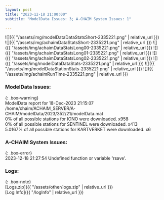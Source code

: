 ```yaml
---
layout: post
title: "2023-12-18 21:00:00"
subtitle: "ModelData Issues: 3; A-CHAIM System Issues: 1"

---
```


![]({{ "/assets/img/modelDataDataStatsShort-2335221.png" | relative_url }})
![]({{ "/assets/img/achaimDataStatsShort-2335221.png" | relative_url }})
![]({{ "/assets/img/achaimDataStatsLong00-2335221.png" | relative_url }})
![]({{ "/assets/img/achaimDataStatsLong01-2335221.png" | relative_url }})
![]({{ "/assets/img/achaimDataStatsLong02-2335221.png" | relative_url }})
![]({{ "/assets/img/modelDataDataStats-2335221.png" | relative_url }})
![]({{ "/assets/img/modelDataStationStats-2335221.png" | relative_url }})
![]({{ "/assets/img/achaimRunTime-2335221.png" | relative_url }})


### ModelData Issues:  
  
{: .box-warning}  
 ModelData report for 18-Dec-2023 21:15:07   
 /home/chaim/ACHAIM_SERVER/A-CHAIM/modelData/2023/352/21/modelData.mat   
 0% of all possible stations for IONO were downloaded. x958   
 0% of all possible stations for SENTINEL were downloaded. x413   
 5.0167% of all possible stations for KARTVERKET were downloaded. x6   
  
### A-CHAIM System Issues:  
  
{: .box-error}  
2023-12-18 21:27:54 Undefined function or variable 'rsave'.  

### Logs:  
  
{: .box-note}  
[Logs.zip]({{ "/assets/other/logs.zip" | relative_url }})  
[Log Info]({{ "/logInfo" | relative_url }})  
